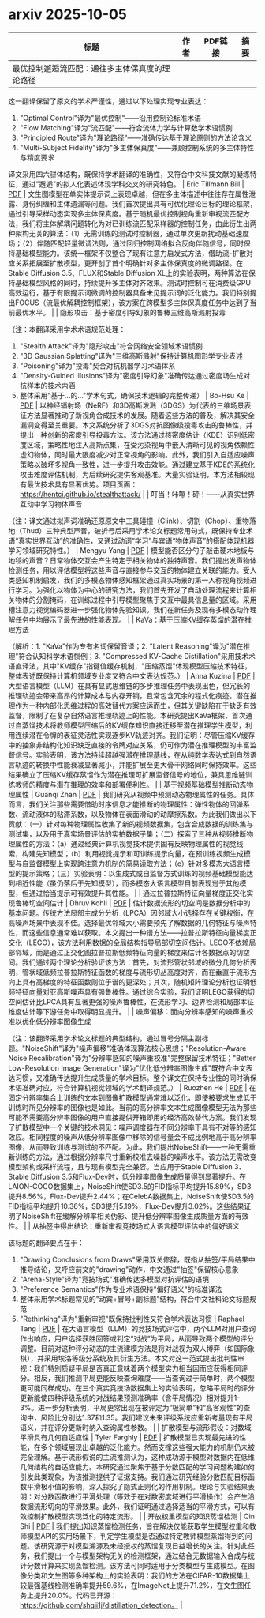 # arxiv 2025-10-05

| 标题 | 作者 | PDF链接 |  摘要 |
|------|------|--------|------|
| 最优控制邂逅流匹配：通往多主体保真度的理论路径

这一翻译保留了原文的学术严谨性，通过以下处理实现专业表达：
1. "Optimal Control"译为"最优控制"——沿用控制论标准术语
2. "Flow Matching"译为"流匹配"——符合流体力学与计算数学术语惯例
3. "Principled Route"译为"理论路径"——准确传达基于理论原则的方法论含义
4. "Multi-Subject Fidelity"译为"多主体保真度"——兼顾控制系统的多主体特性与精度要求

译文采用四六骈体结构，既保持学术翻译的准确性，又符合中文科技文献的凝练特征，通过"邂逅"的拟人化表述体现学科交叉的研究特色。 | Eric Tillmann Bill | [PDF](http://arxiv.org/pdf/2510.02315v1) | 文生图模型在单实体提示词上表现卓越，但在多主体描述中往往存在属性泄露、身份纠缠和主体遗漏等问题。我们首次提出具有可优化理论目标的理论框架，通过引导采样动态实现多主体保真度。基于随机最优控制视角重新审视流匹配方法，我们将主体解耦问题转化为对已训练流匹配采样器的控制任务，由此衍生出两种架构无关的算法：（1）无需训练的测试时控制器，通过单次更新扰动基础速度场；（2）伴随匹配轻量微调法则，通过回归控制网络拟合反向伴随信号，同时保持基础模型能力。该统一框架不仅整合了现有注意力启发式方法，借助流-扩散对应关系拓展至扩散模型，更开创了首个明确针对多主体保真度的微调路径。在Stable Diffusion 3.5、FLUX和Stable Diffusion XL上的实验表明，两种算法在保持基础模型风格的同时，持续提升多主体对齐效果。测试时控制可在消费级GPU高效运行，基于有限提示词微调的控制器具备未见提示词的泛化能力。我们特别提出FOCUS（流最优解耦控制框架），该方案在跨模型多主体保真度任务中达到了当前最优水平。 |
| 隐形攻击：基于密度引导幻象的鲁棒三维高斯溅射投毒

（注：本翻译采用学术术语规范处理：
1. "Stealth Attack"译为"隐形攻击"符合网络安全领域术语惯例
2. "3D Gaussian Splatting"译为"三维高斯溅射"保持计算机图形学专业表述
3. "Poisoning"译为"投毒"契合对抗机器学习术语体系
4. "Density-Guided Illusions"译为"密度引导幻象"准确传达通过密度场生成对抗样本的技术内涵
5. 整体采用"基于...的..."学术句式，确保技术逻辑的完整传递） | Bo-Hsu Ke | [PDF](http://arxiv.org/pdf/2510.02314v1) | 以神经辐射场（NeRF）和3D高斯泼溅（3DGS）为代表的三维场景表征方法显著推动了新视角合成技术的发展。随着这些方法的普及，解决其安全漏洞变得至关重要。本文系统分析了3DGS对抗图像级投毒攻击的鲁棒性，并提出一种创新的密度引导投毒方法。该方法通过核密度估计（KDE）识别低密度区域，策略性地注入高斯点集，在受污染视角中嵌入清晰可见的视角依赖性虚幻物体，同时最大限度减少对正常视角的影响。此外，我们引入自适应噪声策略以破坏多视角一致性，进一步提升攻击效能。通过建立基于KDE的系统化攻击难度评估机制，为后续研究提供客观基准。大量实验证明，本方法相较现有最优技术具有显著优势。项目页面：https://hentci.github.io/stealthattack/ |
| 叮当！咔嚓！砰！——从真实世界互动中学习物体声音

（注：译文通过拟声词准确还原原文中工具碰撞（Clink）、切割（Chop）、重物落地（Thud）三种典型声音，破折号后采用学术论文标题常用句式，既保持专业术语“真实世界互动”的准确性，又通过动词“学习”与宾语“物体声音”的搭配体现机器学习领域研究特性。） | Mengyu Yang | [PDF](http://arxiv.org/pdf/2510.02313v1) | 模型能否区分勺子敲击硬木地板与地毯的声音？日常物体交互会产生特定于相关物体的独特声音。我们提出发声物体检测任务，用以评估模型将这些声音与直接参与交互的物体建立关联的能力。受人类感知机制启发，我们的多模态物体感知框架通过真实场景的第一人称视角视频进行学习。为强化以物体为中心的研究方法，我们首先开发了自动处理流程来计算相关物体的分割掩码，在训练过程中引导模型聚焦于交互中最具信息量的区域。采用槽注意力视觉编码器进一步强化物体先验知识。我们在新任务及现有多模态动作理解任务中均展示了最先进的性能表现。 |
| KaVa：基于压缩KV缓存蒸馏的潜在推理方法

（解析：1. "KaVa"作为专有名词保留音译；2. "Latent Reasoning"译为"潜在推理"符合认知科学术语惯例；3. "Compressed KV-Cache Distillation"采用技术术语直译法，其中"KV缓存"指键值缓存机制，"压缩蒸馏"体现模型压缩技术特征，整体表述既保持计算机领域专业度又符合中文表达规范。） | Anna Kuzina | [PDF](http://arxiv.org/pdf/2510.02312v1) | 大型语言模型（LLM）在具有显式思维链的多步推理任务中表现出色，但冗长的推理轨迹会带来高昂的计算成本与内存开销，且常包含冗余的程式化痕迹。潜在推理作为一种内部化思维过程的高效替代方案应运而生，但其关键缺陷在于缺乏有效监督，限制了在复杂自然语言推理轨迹上的性能。本研究提出KaVa框架，首次通过自蒸馏技术将教师模型压缩后的KV缓存知识直接迁移至潜在推理学生模型，利用连续潜在令牌的表征灵活性实现逐步KV轨迹对齐。我们证明：尽管压缩KV缓存中的抽象非结构化知识缺乏直接的令牌对应关系，仍可作为潜在推理模型的丰富监督信号。实验表明，该方法持续超越强潜在推理基线，在从纯数学表达式到自然语言轨迹的转换中性能衰减显著减小，并能扩展至更大骨干网络同时保持效率。这些结果确立了压缩KV缓存蒸馏作为潜在推理可扩展监督信号的地位，兼具思维链训练教师的精度与潜在推理的效率和部署便利性。 |
| 基于视频基础模型推断动态物理属性 | Guanqi Zhan | [PDF](http://arxiv.org/pdf/2510.02311v1) | 我们研究从视频中预测动态物理属性的任务。具体而言，我们关注那些需要借助时序信息才能推断的物理属性：弹性物体的回弹系数、流动液体的粘滞系数，以及物体在表面滑动的动摩擦系数。为此我们做出以下贡献：（一）针对每种物理属性收集了新的视频数据集，包含合成数据的训练集与测试集，以及用于真实场景评估的实拍数据子集；（二）探索了三种从视频推断物理属性的方法：（a）通过经典计算机视觉技术提供固有反映物理属性的视觉线索，构建先知模型；（b）利用视觉提示和可训练提示向量，在预训练视频生成模型与自监督模型上实现跨注意力机制的简易读取方法；（c）针对多模态大语言模型的提示策略；（三）实验表明：以生成式或自监督方式训练的视频基础模型能达到相近性能（虽仍落后于先知模型），而多模态大语言模型目前表现逊于其他模型，但通过恰当提示可有效提升其性能。 |
| 通过拉普拉斯特征向量梯度正交化实现鲁棒切空间估计 | Dhruv Kohli | [PDF](http://arxiv.org/pdf/2510.02308v1) | 估计数据流形的切空间是数据分析中的基本问题。传统方法局部主成分分析（LPCA）因邻域大小选择存在关键权衡，在高噪声场景中表现不佳。选择最优邻域大小需要预先了解数据的几何特征与噪声特性，而这些信息通常难以获取。本文提出一种谱方法——拉普拉斯特征向量梯度正交化（LEGO），该方法利用数据的全局结构指导局部切空间估计。LEGO不依赖局部邻域，而是通过正交化图拉普拉斯低频特征向量的梯度来估计各数据点的切空间。我们通过两个理论分析验证该方法：首先，对流形管状邻域的微分几何分析表明，管状域低频拉普拉斯特征函数的梯度与流形切丛高度对齐，而在垂直于流形方向上具有高梯度的特征函数则位于谱的更深处；其次，随机矩阵理论分析也证明低频特征向量对亚高斯噪声具有强鲁棒性。通过综合实验，我们证明LEGO获得的切空间估计比LPCA具有显著更强的噪声鲁棒性，在流形学习、边界检测和局部本征维度估计等下游任务中取得明显提升。 |
| 噪声偏移：面向分辨率感知的噪声重校准以优化低分辨率图像生成

（注：该翻译采用学术论文标题的典型结构，通过冒号分隔主副标题。"NoiseShift"译为"噪声偏移"准确体现算法核心思想；"Resolution-Aware Noise Recalibration"译为"分辨率感知的噪声重校准"完整保留技术特征；"Better Low-Resolution Image Generation"译为"优化低分辨率图像生成"既符合中文表达习惯，又准确传达提升生成质量的学术目标。整个译文在保持专业性的同时确保术语准确对应，符合计算机视觉领域的学术翻译规范。） | Ruozhen He | [PDF](http://arxiv.org/pdf/2510.02307v1) | 在固定分辨率集合上训练的文本到图像扩散模型通常难以泛化，即使被要求生成低于训练时所见分辨率的图像也是如此。当前的高分辨率文本生成图像模型无法为那些可能不需要高分辨率图像的用户直接提供开箱即用的经济高效替代方案。我们发现了扩散模型中一个关键的技术洞见：噪声调度器在不同分辨率下具有不对等的感知效应。相同程度的噪声从低分辨率图像中移除的信号量会不成比例地高于高分辨率图像，从而导致训练与测试的不匹配。为此，我们提出NoiseShift——一种无需重新训练的方法，通过根据分辨率尺寸重新校准去噪器的噪声水平。该方法无需改变模型架构或采样流程，且与现有模型完全兼容。当应用于Stable Diffusion 3、Stable Diffusion 3.5和Flux-Dev时，低分辨率图像生成质量得到显著提升。在LAION-COCO数据集上，NoiseShift使SD3.5的FID指标平均提升15.89%，SD3提升8.56%，Flux-Dev提升2.44%；在CelebA数据集上，NoiseShift使SD3.5的FID指标平均提升10.36%，SD3提升5.19%，Flux-Dev提升3.02%。这些结果证明了NoiseShift在缓解分辨率相关伪影、提升低分辨率图像生成质量方面的有效性。 |
| 从抽签中得出结论：重新审视竞技场式大语言模型评估中的偏好语义

该标题的翻译要点在于：
1. "Drawing Conclusions from Draws"采用双关修辞，既指从抽签/平局结果中推导结论，又呼应前文的"drawing"动作，中文通过"抽签"保留核心意象
2. "Arena-Style"译为"竞技场式"准确传达多模型对抗评估的语境
3. "Preference Semantics"作为专业术语保持"偏好语义"的标准译法
4. 整体采用学术标题常见的"动宾+冒号+副标题"结构，符合中文社科论文标题规范
5. "Rethinking"译为"重新审视"既保持批判性又符合学术表达习惯 | Raphael Tang | [PDF](http://arxiv.org/pdf/2510.02306v1) | 在大语言模型（LLM）的竞技场式评估中，两个LLM对用户查询作出响应，用户选择获胜回答或判定“对战”为平局，从而导致两个模型的评分调整。目前对这种评分动态的主流建模方法是将对战视为双人博弈（如国际象棋），并采用埃洛等级分系统及其衍生方法。本文对这一范式提出批判性审视：我们特别质疑平局是否真正意味着两个模型实力相当因而应获得相同评分。相反，我们推测平局更能反映查询难度——当查询过于简单时，两个模型更可能同样成功。在三个真实竞技场数据集上的实验表明，忽略平局时的评分更新能使四种评级系统的对战结果预测准确率（含平局情况）相对提升1-3%。进一步分析表明，平局更常出现在被评定为“极简单”和“高客观性”的查询中，风险比分别达1.37和1.35。我们建议未来评级系统应重新考量现有平局语义，并在评分更新时纳入查询属性参数。 |
| 扩散模型与流形假设：对数域平滑具有几何自适应性 | Tyler Farghly | [PDF](http://arxiv.org/pdf/2510.02305v1) | 扩散模型已实现最先进的性能，在多个领域展现出卓越的泛化能力。然而支撑这些强大能力的机制仍未被完全理解。基于流形假说的主流推测认为，这种成功源于模型对数据内在低维几何结构的自适应能力。本研究通过聚焦于基于分数匹配的学习问题构建如何引发此类现象，为该推测提供了证据支持。我们通过研究经验分数匹配目标函数平滑极小值的影响，深入探究了隐式正则化的作用机制。理论与实验结果表明：对分数函数进行平滑处理（等效于在对数密度域进行平滑操作）会产生沿数据流形切向的平滑效果。此外，我们证明通过选择适当的平滑方式，可以有效控制扩散模型实现泛化的特定流形。 |
| 开放权重模型的知识蒸馏检测 | Qin Shi | [PDF](http://arxiv.org/pdf/2510.02302v1) | 我们提出知识蒸馏检测任务，旨在解决仅能获取学生模型权重和教师模型API的实用场景下，判定学生模型是否通过特定教师模型蒸馏得到的问题。该研究源于对模型溯源及未经授权的蒸馏复现日益增长的关注。针对此任务，我们提出一个与模型架构无关的检测框架，通过结合无数据输入合成与统计分数计算来实现蒸馏检测。该方法可同时适用于分类模型与生成模型。在图像分类和文生图等多种架构上的实验表明：我们的方法在CIFAR-10数据集上较最强基线检测准确率提升59.6%，在ImageNet上提升71.2%，在文生图任务上提升20.0%。代码已开源：https://github.com/shqii1j/distillation_detection。 |
